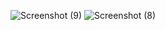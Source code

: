 ![Screenshot (9)](https://github.com/user-attachments/assets/9da80c71-52a4-47c7-95d7-c0160e1aa17a)
![Screenshot (8)](https://github.com/user-attachments/assets/cab2045b-70bc-4793-89c6-53e423160eb9)
